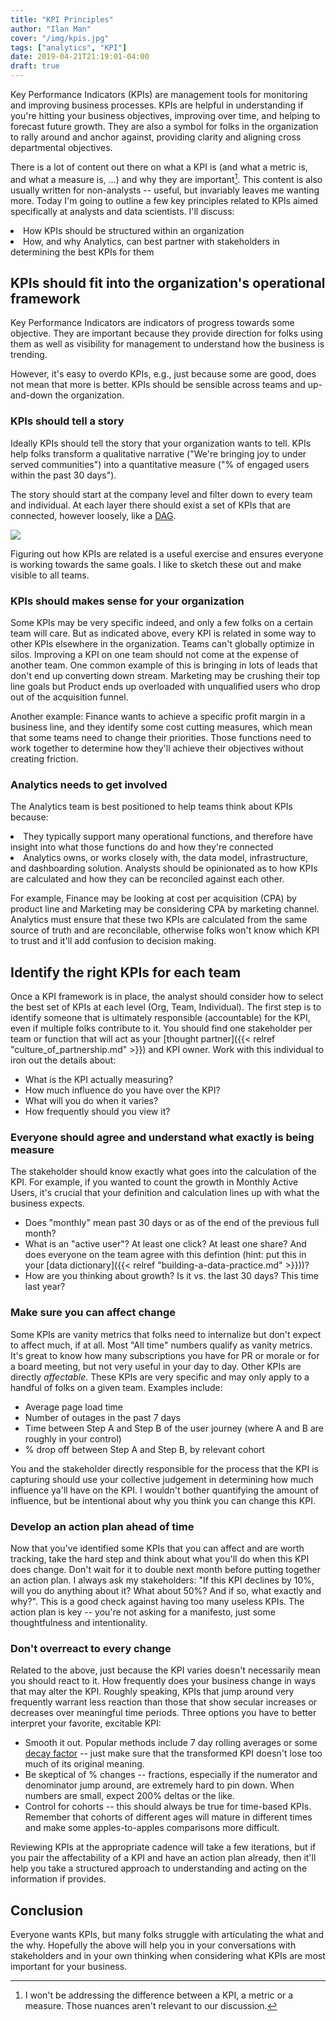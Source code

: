 ```yaml
---
title: "KPI Principles"
author: "Ilan Man"
cover: "/img/kpis.jpg"
tags: ["analytics", "KPI"]
date: 2019-04-21T21:19:01-04:00
draft: true
---
```


Key Performance Indicators (KPIs) are management tools for monitoring and improving business processes. KPIs are helpful in understanding if you're hitting your business objectives, improving over time, and helping to forecast future growth. They are also a symbol for folks in the organization to rally around and anchor against, providing clarity and aligning cross departmental objectives.

<!--more-->

There is a lot of content out there on what a KPI is (and what a metric is, and what a measure is, ...) and why they are important[^1]. This content is also usually written for non-analysts -- useful, but invariably leaves me wanting more. Today I'm going to outline a few key principles related to KPIs aimed specifically at analysts and data scientists. I'll discuss:

<li> How KPIs should be structured within an organization
<li> How, and why Analytics, can best partner with stakeholders in determining the best KPIs for them

## KPIs should fit into the organization's operational framework

Key Performance Indicators are indicators of progress towards some objective. They are important because they provide direction for folks using them as well as visibility for management to understand how the business is trending. 

However, it's easy to overdo KPIs, e.g., just because some are good, does not mean that more is better. KPIs should be sensible across teams and up-and-down the organization.

### KPIs should tell a story

Ideally KPIs should tell the story that your organization wants to tell. KPIs help folks transform a qualitative narrative ("We're bringing joy to under served communities") into a quantitative measure ("% of engaged users within the past 30 days"). 

The story should start at the company level and filter down to every team and individual. At each layer there should exist a set of KPIs that are connected, however loosely, like a [DAG](https://en.wikipedia.org/wiki/Directed_acyclic_graph).

![](/img/kpi_dag.png)

Figuring out how KPIs are related is a useful exercise and ensures everyone is working towards the same goals. I like to sketch these out and make visible to all teams.

### KPIs should makes sense for your organization

Some KPIs may be very specific indeed, and only a few folks on a certain team will care. But as indicated above, every KPI is related in some way to other KPIs elsewhere in the organization. Teams can't globally optimize in silos. Improving a KPI on one team should not come at the expense of another team. One common example of this is bringing in lots of leads that don't end up converting down stream. Marketing may be crushing their top line goals but Product ends up overloaded with unqualified users who drop out of the acquisition funnel.

Another example: Finance wants to achieve a specific profit margin in a business line, and they identify some cost cutting measures, which mean that some teams need to change their priorities. Those functions need to work together to determine how they'll achieve their objectives without creating friction.

### Analytics needs to get involved

The Analytics team is best positioned to help teams think about KPIs because:
<li> They typically support many operational functions, and therefore have insight into what those functions do and how they're connected
<li> Analytics owns, or works closely with, the data model, infrastructure, and dashboarding solution. Analysts should be opinionated as to how KPIs are calculated and how they can be reconciled against each other. 

For example, Finance may be looking at cost per acquisition (CPA) by product line and Marketing may be considering CPA by marketing channel. Analytics must ensure that these two KPIs are calculated from the same source of truth and are reconcilable, otherwise folks won't know which KPI to trust and it'll add confusion to decision making.

## Identify the right KPIs for each team

Once a KPI framework is in place, the analyst should consider how to select the best set of KPIs at each level (Org, Team, Individual). The first step is to identify someone that is ultimately responsible (accountable) for the KPI, even if multiple folks contribute to it. You should find one stakeholder per team or function that will act as your [thought partner]({{< relref "culture_of_partnership.md" >}}) and KPI owner. Work with this individual to iron out the details about:

* What is the KPI actually measuring?
* How much influence do you have over the KPI?
* What will you do when it varies?
* How frequently should you view it?

### Everyone should agree and understand what exactly is being measure

The stakeholder should know exactly what goes into the calculation of the KPI. For example, if you wanted to count the growth in Monthly Active Users, it's crucial that your definition and calculation lines up with what the business expects. 

* Does "monthly" mean past 30 days or as of the end of the previous full month?
* What is an "active user"? At least one click? At least one share? And does everyone on the team agree with this defintion (hint: put this in your [data dictionary]({{< relref "building-a-data-practice.md" >}}))?
* How are you thinking about growth? Is it vs. the last 30 days? This time last year?

### Make sure you can affect change

Some KPIs are vanity metrics that folks need to internalize but don't expect to affect much, if at all. Most "All time" numbers qualify as vanity metrics. It's great to know how many subscriptions you have for PR or morale or for a board meeting, but not very useful in your day to day. Other KPIs are directly _affectable_. These KPIs are very specific and may only apply to a handful of folks on a given team. Examples include:

* Average page load time
* Number of outages in the past 7 days
* Time between Step A and Step B of the user journey (where A and B are roughly in your control)
* % drop off between Step A and Step B, by relevant cohort

You and the stakeholder directly responsible for the process that the KPI is capturing should use your collective judgement in determining how much influence ya'll have on the KPI. I wouldn't bother quantifying the amount of influence, but be intentional about why you think you can change this KPI. 

### Develop an action plan ahead of time

Now that you've identified some KPIs that you can affect and are worth tracking, take the hard step and think about what you'll do when this KPI does change. Don't wait for it to double next month before putting together an action plan. I always ask my stakeholders: "If this KPI declines by 10%, will you do anything about it? What about 50%? And if so, what exactly and why?". This is a good check against having too many useless KPIs. The action plan is key -- you're not asking for a manifesto, just some thoughtfulness and intentionality.

### Don't overreact to every change

Related to the above, just because the KPI varies doesn't necessarily mean you should react to it. How frequently does your business change in ways that may alter the KPI. Roughly speaking, KPIs that jump around very frequently warrant less reaction than those that show secular increases or decreases over meaningful time periods. Three options you have to better interpret your favorite, excitable KPI:

* Smooth it out. Popular methods include 7 day rolling averages or some [decay factor](https://en.wikipedia.org/wiki/Exponential_smoothing) -- just make sure that the transformed KPI doesn't lose too much of its original meaning.
* Be skeptical of % changes -- fractions, especially if the numerator and denominator jump around, are extremely hard to pin down. When numbers are small, expect 200% deltas or the like.
* Control for cohorts -- this should always be true for time-based KPIs. Remember that cohorts of different ages will mature in different times and make some apples-to-apples comparisons more difficult. 

Reviewing KPIs at the appropriate cadence will take a few iterations, but if you pair the affectability of a KPI and have an action plan already, then it'll help you take a structured approach to understanding and acting on the information if provides.

## Conclusion

Everyone wants KPIs, but many folks struggle with articulating the what and the why. Hopefully the above will help you in your conversations with stakeholders and in your own thinking when considering what KPIs are most important for your business.


[^1]: I won't be addressing the difference between a KPI, a metric or a measure. Those nuances aren't relevant to our discussion.




